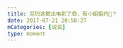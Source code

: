 ```yaml
---
title: 尼玛这都出电影了😨，有小姐姐约🤪？
date: 2017-07-21 20:50:27
mCategories: [说说]
type: moment
---
```


<div id="pics-20170721205027"></div>

<script>
var data = [
    {"link": "2017-07-21_000000.jpeg", "type": "shuoshuo"}
];
picsRender(data, "pics-20170721205027");
</script>
